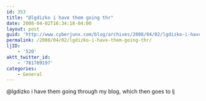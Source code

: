 ```yaml
---
id: 353
title: "@lgdizko i have them going thr"
date: 2008-04-02T16:34:18-04:00
layout: post
guid: 'http://www.cyberjunx.com/blog/archives/2008/04/02/lgdizko-i-have-them-going-thr/'
permalink: /2008/04/02/lgdizko-i-have-them-going-thr/
ljID:
    - '520'
aktt_twitter_id:
    - '781709197'
categories:
    - General
---
```


@lgdizko i have them going through my blog, which then goes to lj
